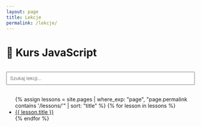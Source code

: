 ```yaml
---
layout: page
title: Lekcje
permalink: /lekcje/
---
```


# 📘 Kurs JavaScript

<input type="text" id="searchInput" placeholder="Szukaj lekcji..." style="width: 100%; padding: 0.5rem; margin: 1rem 0;">

<ul>
  {% assign lessons = site.pages | where_exp: "page", "page.permalink contains '/lessons/'" | sort: "title" %}
  {% for lesson in lessons %}
    <li><a href="/js-kurs-notatki{{ lesson.url }}">{{ lesson.title }}</a></li>
  {% endfor %}
</ul>

<script>
document.getElementById("searchInput").addEventListener("input", function() {
  const filter = this.value.toLowerCase();
  document.querySelectorAll("#lessonList li").forEach(function(li) {
    const text = li.textContent.toLowerCase();
    li.style.display = text.includes(filter) ? "" : "none";
  });
});
</script>
